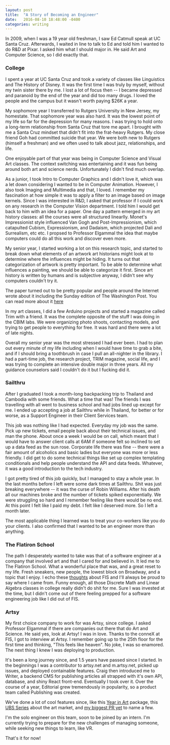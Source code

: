 ```yaml
---
layout: post
title:  "A Story of Becoming an Engineer"
date:   2016-08-10 18:48:00 -0400
categories: writing
---
```


In 2009, when I was a 19 year old freshman, I saw Ed Catmull speak at UC Santa Cruz. Afterwards, I waited in line to talk to Ed and told him I wanted to do R&D at Pixar. I asked him what I should major in. He said Art and Computer Science, so I did exactly that.

### College

I spent a year at UC Santa Cruz and took a variety of classes like Linguistics and The History of Disney. It was the first time I was truly by myself, without my twin sister there by me. I lost a lot of focus then -- I became depressed and paranoid by the end of the year and did too many drugs. I loved the people and the campus but it wasn't worth paying $26K a year.

My sophomore year I transferred to Rutgers University in New Jersey, my homestate. That sophomore year was also hard. It was the lowest point of my life so far for the depression for many reasons. I was trying to hold onto a long-term relationship from Santa Cruz that tore me apart. I brought with me a Santa Cruz mindset that didn't fit into the frat-heavy Rutgers. My close friend Goh had committed suicide that year. We were both new to Rutgers (himself a freshman) and we often used to talk about jazz, relationships, and life.

One enjoyable part of that year was being in Computer Science and Visual Art classes. The context switching was entertaining and it was fun being around both art and science nerds. Unfortunately I didn't find much overlap.

As a junior, I took Intro to Computer Graphics and I didn't love it, which was a let down considering I wanted to be in Computer Animation. However, I also took Imaging and Multimedia and that, I loved. I remember my fascination at how simple it was to apply a filter to an image based on image kernels. Since I was interested in R&D, I asked that professor if I could work on any research in the Computer Vision department. I told him I would get back to him with an idea for a paper. One day a pattern emerged in my art history classes: all the courses were all structured linearlly. Monet's Impressionist style influenced Van Gogh and Post-Impressionism, which catapulted Cubism, Expressionism, and Dadaism, which projected Dali and Surrealism, etc etc. I propsed to Professor Elgammal the idea that maybe computers could do all this work and discover even more.

My senior year, I started working a lot on this research topic, and started to break down what elements of an artwork art historians might look at to determine where the influences might be hiding. It turns out that categorization of artwork is pretty important. To be able to determine what influences a painting, we should be able to categorize it first. Since art history is written by humans and is subjective anyway, I didn't see why computers couldn't try it.

The paper turned out to be pretty popular and people around the Internet wrote about it including the Sunday edition of The Washington Post. You can read more about it [here](https://sites.google.com/site/digihumanlab/research/artistic-influence)

In my art classes, I did a few Arduino projects and started a magazine called Trim with a friend. It was the complete opposite of the stuff I was doing in the CBIM labs. We were organizing photo shoots, contacting models, and trying to get people to everything for free. It was hard and there were a lot of late nights.

Overall my senior year was the most stressed I had ever been. I had to plan out every minute of my life including when I would have time to grab a bite, and if I should bring a toothbrush in case I pull an all-nighter in the library. I had a part-time job, the research project, TRIM magazine, social life, and I was trying to complete an intensive double major in three years. All my guidance counselors said I couldn't do it but I fucking did it.

### Sailthru

After I graduated I took a month-long backpacking trip to Thailand and Cambodia with some friends. What a time that was! The friends I was travelling with all went to business school and had jobs lined up except for me. I ended up accepting a job at Sailthru while in Thailand, for better or for worse, as a Support Engineer in their Client Services team.

This job was nothing like I had expected. Everyday my job was the same. Pick up new tickets, email people back about their technical issues, and man the phone. About once a week I would be on call, which meant that I would have to answer client calls at 6AM if someone felt so inclined to set up a data feed as the sun rose. Corporate life there was fine -- there were a fair amount of alcoholics and basic ladies but everyone was more or less friendly. I did get to do some technical things like set up complex templating conditionals and help people understand the API and data feeds. Whatever, it was a good introduction to the tech industry.

I got pretty tired of this job quickly, but I managed to stay a whole year. In the last months before I left were some dark times at Sailthru. Shit was just breaking everywhere -- it was the curse of Robin Williams. After his death all our machines broke and the number of tickets spiked exponentially. We were struggling so hard and I remember feeling like there would be no end. At this point I felt like I paid my debt. I felt like I deserved more. So I left a month later.

The most applicable thing I learned was to treat your co-workers like you do your clients. I also confirmed that I wanted to be an engineer more than anything.

### The Flatiron School

The path I desperately wanted to take was that of a software engineer at a company that involved art and that I cared for and believed in. It led me to The Flatiron School. What a wonderful place that was, and a great reset to my life. Fresh sneakers, new people, the lowest block on Broadway, and a topic that I enjoy. I echo these [thoughts](https://www.quora.com/What-is-your-review-of-Flatiron-School) about FIS and I'll always be proud to say where I came from. Funny enough, all those Discrete Math and Linear Algebra classes in college really didn't do shit for me. Sure I was invested at the time, but I didn't come out of there feeling prepped for a software engineering job like I did out of FIS.

### Artsy

My first choice company to work for was Artsy, since college. I asked Professor Elgammal if there are companies out there that do Art and Science. He said yes, look at Artsy! I was in love. Thanks to the conneX at FIS, I got to interview at Artsy. I remember going up to the 25th floor for the first time and thinking, "This feels like heaven". No joke, I was so enamored. The next thing I knew I was deploying to production.

It's been a long journey since, and 1.5 years have passed since I started. In the beginnings I was a contributor to artsy.net and m.artsy.net, picked up issues, and deployed containable features. Craig then introduced me to Writer, a backend CMS for publishing articles all strapped with it's own API, database, and shiny React front-end. Eventually I took over it. Over the course of a year, Editorial grew tremendously in popularity, so a product team called Publishing was created.

We've done a lot of cool features since, like this [Year in Art](https://www.artsy.net/article/artsy-editorial-2015-the-year-in-art) package, this [UBS Series](https://www.artsy.net/article/artsy-editorial-how-art-fairs-expanded-the-contemporary-art-market) about the art market, and [my biggest PR yet](https://github.com/artsy/positron/pull/772) to name a few.

I'm the solo engineer on this team, soon to be joined by an intern. I'm currently trying to prepare for the new challenges of managing someone, while seeking new things to learn, like VR.

That's it for now!
